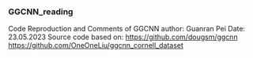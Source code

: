 ### GGCNN_reading
Code Reproduction and Comments of GGCNN
author: Guanran Pei
Date: 23.05.2023
Source code based on:
https://github.com/dougsm/ggcnn
https://github.com/OneOneLiu/ggcnn_cornell_dataset

